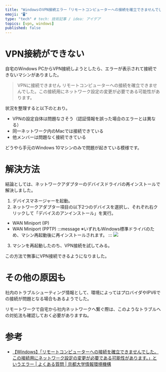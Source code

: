 ```yaml
---
title: "WindowsのVPN接続エラー「リモートコンピューターへの接続を確立できませんでした。」の解決方法"
emoji: "🖥"
type: "tech" # tech: 技術記事 / idea: アイデア
topics: [vpn, windows]
published: false
---
```

# VPN接続ができない

自宅のWindows PCからVPN接続しようとしたら、エラーが表示されて接続できないマシンがありました。
> VPNに接続できません
> リモートコンピューターへの接続を確立できませんでした。この接続用にネットワーク設定の変更が必要である可能性があります。

状況を整理すると以下のとおり。

- VPNの設定自体は問題なさそう（認証情報を誤った場合のエラーとは異なる）
- 同一ネットワーク内のMacでは接続できている
- 他メンバーは問題なく接続できている

どうやら手元のWindows 10マシンのみで問題が起きている模様です。

# 解決方法

結論としては、ネットワークアダプターのデバイスドライバの再インストールで解決しました。

1. デバイスマネージャーを起動。
2. ネットワークアダプター項目の以下2つのデバイスを選択し、それぞれ右クリックして「デバイスのアンインストール」を実行。
- WAN Miniport (IP)
- WAN Miniport (PPTP)
:::message
※いずれもWindows標準ドライバのため、マシン再起動後に再インストールされます。
:::
![](https://storage.googleapis.com/zenn-user-upload/0441d105827dfd47d316e16d.jpg)
3. マシンを再起動したのち、VPN接続を試してみる。

この方法で無事にVPN接続できるようになりました。

# その他の原因も

社内のトラブルシューティング情報として、環境によってはプロバイダやIPV6での接続が問題となる場合もあるようでした。

リモートワークで自宅から社内ネットワークへ繋ぐ際は、このようなトラブルへの対処法も確認しておく必要がありますね。

# 参考
- [【Windows】「リモートコンピューターへの接続を確立できませんでした。この接続用にネットワーク設定の変更が必要である可能性があります。」というエラー | よくある質問 | 京都大学情報環境機構 ](http://www.iimc.kyoto-u.ac.jp/ja/faq/network/vpn/post_278.html)